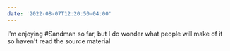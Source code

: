 ```yaml
---
date: '2022-08-07T12:20:50-04:00'
---
```


I'm enjoying #Sandman so far, but I do wonder what people will make of it so haven't read the source material 
